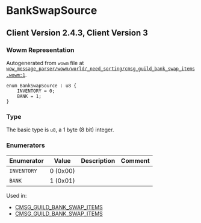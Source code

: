 # BankSwapSource

## Client Version 2.4.3, Client Version 3

### Wowm Representation

Autogenerated from `wowm` file at [`wow_message_parser/wowm/world/_need_sorting/cmsg_guild_bank_swap_items.wowm:1`](https://github.com/gtker/wow_messages/tree/main/wow_message_parser/wowm/world/_need_sorting/cmsg_guild_bank_swap_items.wowm#L1).

```rust,ignore
enum BankSwapSource : u8 {
    INVENTORY = 0;
    BANK = 1;
}
```
### Type
The basic type is `u8`, a 1 byte (8 bit) integer.
### Enumerators
| Enumerator | Value  | Description | Comment |
| --------- | -------- | ----------- | ------- |
| `INVENTORY` | 0 (0x00) |  |  |
| `BANK` | 1 (0x01) |  |  |

Used in:
* [CMSG_GUILD_BANK_SWAP_ITEMS](cmsg_guild_bank_swap_items.md)
* [CMSG_GUILD_BANK_SWAP_ITEMS](cmsg_guild_bank_swap_items.md)

